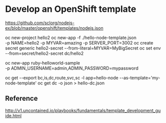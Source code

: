 # Develop an OpenShift template

https://github.com/sclorg/nodejs-ex/blob/master/openshift/templates/nodejs.json

oc new-project hello2
oc new-app -f ./hello-node-template.json \
    -p NAME=hello2 -p MYVAR=amazing -p SERVER_PORT=3002
oc create secret generic hello2-secret --from-literal=MYVAR=MyBigSecret
oc set env --from=secret/hello2-secret dc/hello2

oc new-app ruby-helloworld-sample \
    -p ADMIN_USERNAME=admin,ADMIN_PASSWORD=mypassword


oc get --export bc,is,dc,route,svc,sc -l app=hello-node --as-template='my-node-template'
oc get dc -o json > hello-dc.json


## Reference
http://v1.uncontained.io/playbooks/fundamentals/template_development_guide.html 
